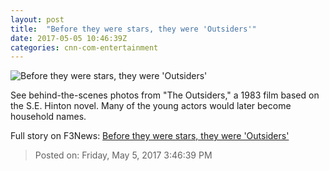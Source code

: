 ```yaml
---
layout: post
title:  "Before they were stars, they were 'Outsiders'"
date: 2017-05-05 10:46:39Z
categories: cnn-com-entertainment
---
```


![Before they were stars, they were 'Outsiders'](http://i2.cdn.cnn.com/cnnnext/dam/assets/170504121056-01-outsiders-burnett-super-tease.jpg)

See behind-the-scenes photos from "The Outsiders," a 1983 film based on the S.E. Hinton novel. Many of the young actors would later become household names.


Full story on F3News: [Before they were stars, they were 'Outsiders'](http://www.f3nws.com/n/aDhZQH)

> Posted on: Friday, May 5, 2017 3:46:39 PM
